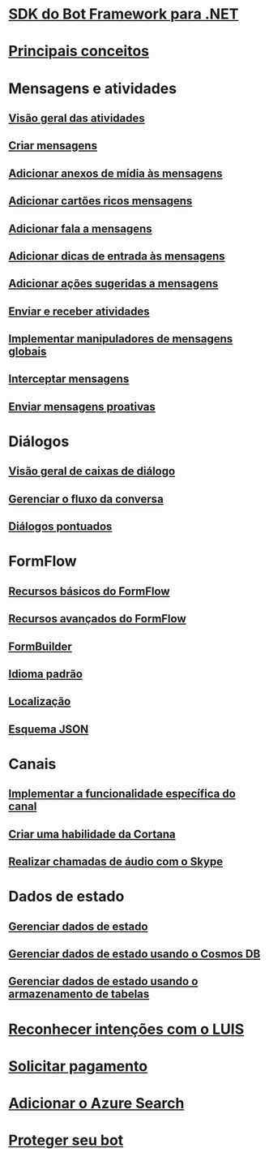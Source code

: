 # [SDK do Bot Framework para .NET](bot-builder-dotnet-overview.md)
# [Principais conceitos](bot-builder-dotnet-concepts.md)
# Mensagens e atividades
## [Visão geral das atividades](bot-builder-dotnet-activities.md)
## [Criar mensagens](bot-builder-dotnet-create-messages.md)
## [Adicionar anexos de mídia às mensagens](bot-builder-dotnet-add-media-attachments.md)
## [Adicionar cartões ricos mensagens](bot-builder-dotnet-add-rich-card-attachments.md)
<!-- ## [Send carousel of cards](bot-builder-dotnet-add-carousel-card.md) -->
## [Adicionar fala a mensagens](bot-builder-dotnet-text-to-speech.md)
## [Adicionar dicas de entrada às mensagens](bot-builder-dotnet-add-input-hints.md)
## [Adicionar ações sugeridas a mensagens](bot-builder-dotnet-add-suggested-actions.md)
## [Enviar e receber atividades](bot-builder-dotnet-connector.md)
## [Implementar manipuladores de mensagens globais](bot-builder-dotnet-global-handlers.md)
## [Interceptar mensagens](bot-builder-dotnet-middleware.md)
## [Enviar mensagens proativas](bot-builder-dotnet-proactive-messages.md)
# Diálogos
## [Visão geral de caixas de diálogo](bot-builder-dotnet-dialogs.md)
## [Gerenciar o fluxo da conversa](bot-builder-dotnet-manage-conversation-flow.md)
## [Diálogos pontuados](bot-builder-dotnet-scorable-dialogs.md)
# FormFlow
## [Recursos básicos do FormFlow](bot-builder-dotnet-formflow.md)
## [Recursos avançados do FormFlow](bot-builder-dotnet-formflow-advanced.md)
## [FormBuilder](bot-builder-dotnet-formflow-formbuilder.md)
## [Idioma padrão](bot-builder-dotnet-formflow-pattern-language.md)
## [Localização](bot-builder-dotnet-formflow-localize.md)
## [Esquema JSON](bot-builder-dotnet-formflow-json-schema.md)
# Canais
## [Implementar a funcionalidade específica do canal](bot-builder-dotnet-channeldata.md)
## [Criar uma habilidade da Cortana](bot-builder-dotnet-cortana-skill.md)
## [Realizar chamadas de áudio com o Skype](bot-builder-dotnet-audio-calls.md)
<!--
## Conduct real-time media calls with Skype
### [Real-time media calling concepts](bot-builder-dotnet-real-time-media-concepts.md)
### [Requirements for real-time media bots](bot-builder-dotnet-real-time-media-requirements.md)
### [Build a real-time media bot](bot-builder-dotnet-real-time-audio-video-call-overview.md)
### [Deploy a real-time media bot](bot-builder-dotnet-real-time-deploy-visual-studio.md)
-->
# Dados de estado
## [Gerenciar dados de estado](bot-builder-dotnet-state.md)
## [Gerenciar dados de estado usando o Cosmos DB](bot-builder-dotnet-state-azure-cosmosdb.md)
## [Gerenciar dados de estado usando o armazenamento de tabelas](bot-builder-dotnet-state-azure-table-storage.md)
# [Reconhecer intenções com o LUIS](bot-builder-dotnet-luis-dialogs.md)
# [Solicitar pagamento](bot-builder-dotnet-request-payment.md)
# [Adicionar o Azure Search](bot-builder-dotnet-search-azure.md)
# [Proteger seu bot](bot-builder-dotnet-security.md)
